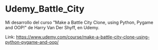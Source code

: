 # Udemy_Battle_City

Mi desarrollo del curso "Make a Battle City Clone, using Python, Pygame and OOP!" de Harry Van Der Shyff, en Udemy.
 
Link: https://www.udemy.com/course/make-a-battle-city-clone-using-python-pygame-and-oop/
